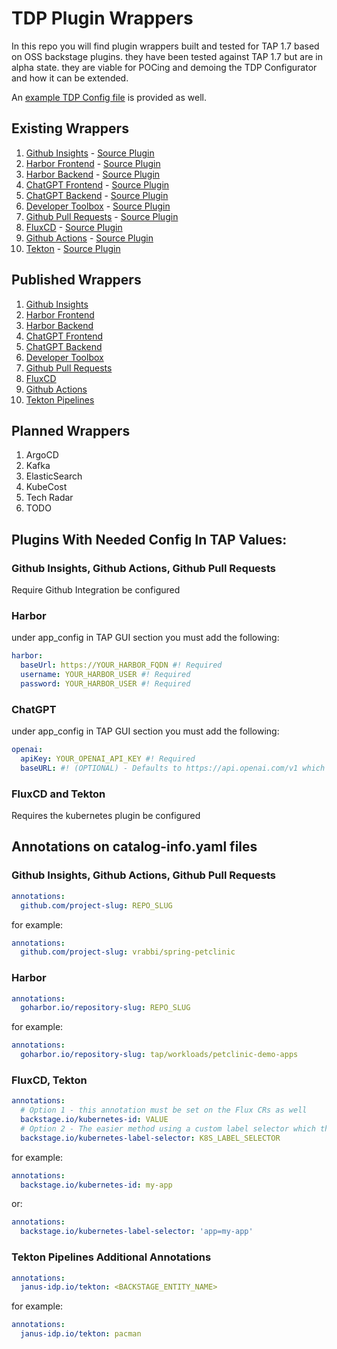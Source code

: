 # TDP Plugin Wrappers
In this repo you will find plugin wrappers built and tested for TAP 1.7 based on OSS backstage plugins. they have been tested against TAP 1.7 but are in alpha state. they are viable for POCing and demoing the TDP Configurator and how it can be extended.
  
An [example TDP Config file](./sample-tdp-config-file.yaml) is provided as well.  

## Existing Wrappers
1. [Github Insights](./plugins/github-insights-wrapper) - [Source Plugin](https://github.com/RoadieHQ/roadie-backstage-plugins/blob/main/plugins/frontend/backstage-plugin-github-insights/README.md)
2. [Harbor Frontend](./plugins/harbor-plugin-wrapper) - [Source Plugin](https://github.com/container-registry/backstage-plugin-harbor/blob/master/README.md)
3. [Harbor Backend](./plugins/harbor-plugin-wrapper-backend) - [Source Plugin](https://github.com/container-registry/backstage-plugin-harbor-backend)
4. [ChatGPT Frontend](./plugins/chatgpt-wrapper) - [Source Plugin](https://github.com/enfuse/backstage-chatgpt-plugin/blob/main/README.md)
5. [ChatGPT Backend](./plugins/chatgpt-wrapper-backend) - [Source Plugin](https://github.com/enfuse/backstage-chatgpt-backend)
6. [Developer Toolbox](./plugins/dev-toolbox-wrapper) - [Source Plugin](https://github.com/drodil/backstage-plugin-toolbox/blob/main/README.md)
7. [Github Pull Requests](./plugins/github-pull-requests-wrapper) - [Source Plugin](https://github.com/RoadieHQ/roadie-backstage-plugins/blob/main/plugins/frontend/backstage-plugin-github-pull-requests/README.md)
8. [FluxCD](./plugins/flux-wrapper) - [Source Plugin](https://github.com/weaveworks/weaveworks-backstage/blob/main/plugins/backstage-plugin-flux/README.md)
9. [Github Actions](./plugins/github-actions-wrapper) - [Source Plugin](https://github.com/backstage/backstage/blob/master/plugins/github-actions/README.md)
10. [Tekton](./plugins/tekton-wrapper) - [Source Plugin](https://github.com/janus-idp/backstage-plugins/blob/main/plugins/tekton/README.md)  

## Published Wrappers
1. [Github Insights](https://www.npmjs.com/package/@vrabbi/github-insights-wrapper)
2. [Harbor Frontend](https://www.npmjs.com/package/@vrabbi/harbor-plugin-wrapper)
3. [Harbor Backend](https://www.npmjs.com/package/@vrabbi/harbor-plugin-wrapper-backend)
4. [ChatGPT Frontend](https://www.npmjs.com/package/@vrabbi/chatgpt-wrapper)
5. [ChatGPT Backend](https://www.npmjs.com/package/@vrabbi/chatgpt-wrapper-backend)
6. [Developer Toolbox](https://www.npmjs.com/package/@vrabbi/dev-toolbox-wrapper)
7. [Github Pull Requests](https://www.npmjs.com/package/@vrabbi/github-pull-requests-wrapper)
8. [FluxCD](https://www.npmjs.com/package/@vrabbi/flux-wrapper)
9. [Github Actions](https://www.npmjs.com/package/@vrabbi/github-actions-wrapper)
10. [Tekton Pipelines](https://www.npmjs.com/package/@vrabbi/tekton-wrapper)  

## Planned Wrappers
1. ArgoCD
2. Kafka
3. ElasticSearch
4. KubeCost
5. Tech Radar
6. TODO
  
## Plugins With Needed Config In TAP Values:
### Github Insights, Github Actions, Github Pull Requests
Require Github Integration be configured
### Harbor
under app_config in TAP GUI section you must add the following:
```yaml
harbor:
  baseUrl: https://YOUR_HARBOR_FQDN #! Required
  username: YOUR_HARBOR_USER #! Required
  password: YOUR_HARBOR_USER #! Required
```  
### ChatGPT
under app_config in TAP GUI section you must add the following:  
```yaml
openai:
  apiKey: YOUR_OPENAI_API_KEY #! Required
  baseURL: #! (OPTIONAL) - Defaults to https://api.openai.com/v1 which is the public OpenAI endpoint
```  
### FluxCD and Tekton
Requires the kubernetes plugin be configured


## Annotations on catalog-info.yaml files
### Github Insights, Github Actions, Github Pull Requests
```yaml
annotations:
  github.com/project-slug: REPO_SLUG
```  
for example:  
```yaml
annotations:
  github.com/project-slug: vrabbi/spring-petclinic
```  
### Harbor
```yaml
annotations:
  goharbor.io/repository-slug: REPO_SLUG
```  
for example:  
```yaml
annotations:
  goharbor.io/repository-slug: tap/workloads/petclinic-demo-apps
```  
### FluxCD, Tekton
```yaml
annotations:
  # Option 1 - this annotation must be set on the Flux CRs as well
  backstage.io/kubernetes-id: VALUE
  # Option 2 - The easier method using a custom label selector which the value must exist on the Flux CRs but is customizable for your needs
  backstage.io/kubernetes-label-selector: K8S_LABEL_SELECTOR
```  
for example:
```yaml
annotations:
  backstage.io/kubernetes-id: my-app
```  
or:  
```yaml
annotations:
  backstage.io/kubernetes-label-selector: 'app=my-app'
```  
### Tekton Pipelines Additional Annotations
```yaml
annotations:
  janus-idp.io/tekton: <BACKSTAGE_ENTITY_NAME>
```  
for example:  
```yaml
annotations:
  janus-idp.io/tekton: pacman
```  
